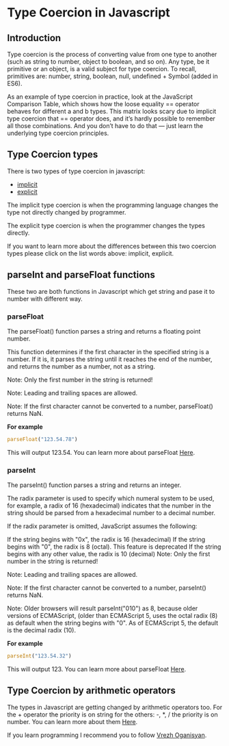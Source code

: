 # Type Coercion in Javascript
## Introduction
Type coercion is the process of converting value from one type to another (such as string to number, object to boolean, and so on). Any type, be it primitive or an object, is a valid subject for type coercion. To recall, primitives are: number, string, boolean, null, undefined + Symbol (added in ES6).

As an example of type coercion in practice, look at the JavaScript Comparison Table, which shows how the loose equality == operator behaves for different a and b types. This matrix looks scary due to implicit type coercion that == operator does, and it’s hardly possible to remember all those combinations. And you don’t have to do that — just learn the underlying type coercion principles.

## Type Coercion types
There is two types of type coercion in javascript:

- [implicit](https://www.freecodecamp.org/news/js-type-coercion-explained-27ba3d9a2839/#:~:text=Type%20coercion%20is%20the%20process,Symbol%20(added%20in%20ES6).)
- [explicit](https://www.freecodecamp.org/news/js-type-coercion-explained-27ba3d9a2839/#:~:text=Type%20coercion%20is%20the%20process,Symbol%20(added%20in%20ES6).)

The implicit type coercion is when the programming language changes the type not directly changed by programmer.

The explicit type coercion is when the programmer changes the types directly.

If you want to learn more about the differences between this two coercion types please click on the list words above: implicit, explicit.
## parseInt and parseFloat functions 

These two are both functions in Javascript which get string and pase it to number with different way.

### parseFloat

The parseFloat() function parses a string and returns a floating point number.

This function determines if the first character in the specified string is a number. If it is, it parses the string until it reaches the end of the number, and returns the number as a number, not as a string.

Note: Only the first number in the string is returned!

Note: Leading and trailing spaces are allowed.

Note: If the first character cannot be converted to a number, parseFloat() returns NaN.

**For example**

```javascript
parseFloat("123.54.78")
```
This will output 123.54.
You can learn more about parseFloat [Here](https://developer.mozilla.org/ru/docs/Web/JavaScript/Reference/Global_Objects/parseFloat).

### parseInt

The parseInt() function parses a string and returns an integer.

The radix parameter is used to specify which numeral system to be used, for example, a radix of 16 (hexadecimal) indicates that the number in the string should be parsed from a hexadecimal number to a decimal number.

If the radix parameter is omitted, JavaScript assumes the following:

If the string begins with "0x", the radix is 16 (hexadecimal)
If the string begins with "0", the radix is 8 (octal). This feature is deprecated
If the string begins with any other value, the radix is 10 (decimal)
Note: Only the first number in the string is returned!

Note: Leading and trailing spaces are allowed.

Note: If the first character cannot be converted to a number, parseInt() returns NaN.

Note: Older browsers will result parseInt("010") as 8, because older versions of ECMAScript, (older than ECMAScript 5, uses the octal radix (8) as default when the string begins with "0". As of ECMAScript 5, the default is the decimal radix (10).

**For example**

```javascript
parseInt("123.54.32")
```
This will output 123.
You can learn more about parseFloat [Here](https://developer.mozilla.org/en-US/docs/Web/JavaScript/Reference/Global_Objects/parseInt).

## Type Coercion by arithmetic operators

The types in Javascript are getting changed by arithmetic operators too. For the + operator the priority is on string for the others: -, *, / the priority is on number.
You can learn more about them [Here](https://www.freecodecamp.org/news/js-type-coercion-explained-27ba3d9a2839/).

If you learn programming I recommend you to follow [Vrezh Oganisyan](https://oganisyan.com/).